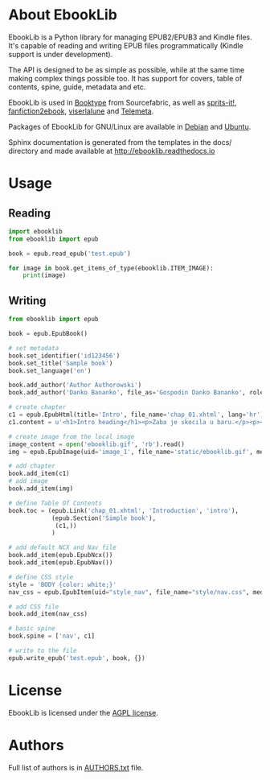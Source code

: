 # About EbookLib

EbookLib is a Python library for managing EPUB2/EPUB3 and Kindle files. It's capable of reading and writing EPUB files programmatically (Kindle support is under development).

The API is designed to be as simple as possible, while at the same time making complex things possible too.  It has support for covers, table of contents, spine, guide, metadata and etc.

EbookLib is used in [Booktype](https://github.com/sourcefabric/Booktype/) from Sourcefabric, as well as [sprits-it!](https://github.com/the-happy-hippo/sprits-it), [fanfiction2ebook](https://github.com/ltouroumov/fanfiction2ebook), [viserlalune](https://github.com/vjousse/viserlalune) and [Telemeta](https://github.com/Parisson/Telemeta).

Packages of EbookLib for GNU/Linux are available in [Debian](https://packages.debian.org/python-ebooklib) and [Ubuntu](http://packages.ubuntu.com/python-ebooklib). 

Sphinx documentation is generated from the templates in the docs/ directory and made available at http://ebooklib.readthedocs.io

# Usage

## Reading
```py
import ebooklib
from ebooklib import epub

book = epub.read_epub('test.epub')

for image in book.get_items_of_type(ebooklib.ITEM_IMAGE):
    print(image)

```



## Writing
```py
from ebooklib import epub

book = epub.EpubBook()

# set metadata
book.set_identifier('id123456')
book.set_title('Sample book')
book.set_language('en')

book.add_author('Author Authorowski')
book.add_author('Danko Bananko', file_as='Gospodin Danko Bananko', role='ill', uid='coauthor')

# create chapter
c1 = epub.EpubHtml(title='Intro', file_name='chap_01.xhtml', lang='hr')
c1.content = u'<h1>Intro heading</h1><p>Zaba je skocila u baru.</p><p><img alt="[ebook logo]" src="istatic/ebooklib.gif"/><br/></p>'

# create image from the local image
image_content = open('ebooklib.gif', 'rb').read()
img = epub.EpubImage(uid='image_1', file_name='static/ebooklib.gif', media_type='image/gif', content=image_content)

# add chapter
book.add_item(c1)
# add image
book.add_item(img)

# define Table Of Contents
book.toc = (epub.Link('chap_01.xhtml', 'Introduction', 'intro'),
            (epub.Section('Simple book'),
             (c1,))
            )

# add default NCX and Nav file
book.add_item(epub.EpubNcx())
book.add_item(epub.EpubNav())

# define CSS style
style = 'BODY {color: white;}'
nav_css = epub.EpubItem(uid="style_nav", file_name="style/nav.css", media_type="text/css", content=style)

# add CSS file
book.add_item(nav_css)

# basic spine
book.spine = ['nav', c1]

# write to the file
epub.write_epub('test.epub', book, {})
```


# License
EbookLib is licensed under the [AGPL license](LICENSE.txt).


# Authors
Full list of authors is in [AUTHORS.txt](AUTHORS.txt) file.
